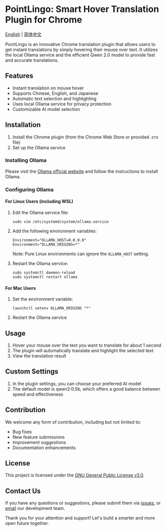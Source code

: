 # PointLingo: Smart Hover Translation Plugin for Chrome

[English](./README.md) | [简体中文](./README_CN.md)

PointLingo is an innovative Chrome translation plugin that allows users to get instant translations by simply hovering their mouse over text. It utilizes the local Ollama service and the efficient Qwen 2.0 model to provide fast and accurate translations.

## Features

- Instant translation on mouse hover
- Supports Chinese, English, and Japanese
- Automatic text selection and highlighting
- Uses local Ollama service for privacy protection
- Customizable AI model selection

## Installation

1. Install the Chrome plugin (from the Chrome Web Store or provided .crx file)
2. Set up the Ollama service

### Installing Ollama

Please visit the [Ollama official website](https://ollama.ai/) and follow the instructions to install Ollama.

### Configuring Ollama

#### For Linux Users (including WSL)

1. Edit the Ollama service file:
   ```
   sudo vim /etc/systemd/system/ollama.service
   ```

2. Add the following environment variables:
   ```
   Environment="OLLAMA_HOST=0.0.0.0"
   Environment="OLLAMA_ORIGINS=*"
   ```
   Note: Pure Linux environments can ignore the `OLLAMA_HOST` setting.

3. Restart the Ollama service:
   ```
   sudo systemctl daemon-reload
   sudo systemctl restart ollama
   ```

#### For Mac Users

1. Set the environment variable:
   ```
   launchctl setenv OLLAMA_ORIGINS "*"
   ```

2. Restart the Ollama service

## Usage

1. Hover your mouse over the text you want to translate for about 1 second
2. The plugin will automatically translate and highlight the selected text
3. View the translation result

## Custom Settings

1. In the plugin settings, you can choose your preferred AI model
2. The default model is qwen2:0.5b, which offers a good balance between speed and effectiveness

## Contribution

We welcome any form of contribution, including but not limited to:
- Bug fixes
- New feature submissions
- Improvement suggestions
- Documentation enhancements

## License

This project is licensed under the [GNU General Public License v3.0](./LICENSE).

## Contact Us

If you have any questions or suggestions, please submit them via [issues](https://github.com/your-username/PointLingo/issues), or [email](mailto:peter@lyrai.app) our development team.

Thank you for your attention and support! Let's build a smarter and more open future together.
